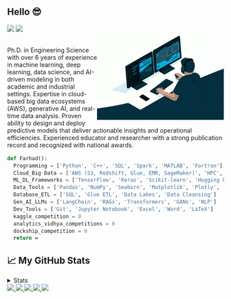 ## Hello 😎 

<img align='right' src="https://github.com/Abhishek20182/Abhishek20182/blob/main/coding.gif" width="295">

<div>
<img src="https://img.shields.io/badge/Name-Farhad%20Abbasi%20Amiri%20Ph.D.-important">
<img src="https://img.shields.io/badge/Title-Data%20Scientist-red">
</div>
</br>

Ph.D. in Engineering Science with over 6 years of experience in machine learning, deep learning, data science, and AI-driven modeling in both academic and industrial settings. Expertise in cloud-based big data ecosystems (AWS), generative AI, and real-time data analysis. Proven ability to design and deploy predictive models that deliver actionable insights and operational efficiencies. Experienced educator and researcher with a strong publication record and recognized with national awards.

```python
def Farhad():
  Programming = ['Python', 'C++', 'SQL', 'Spark', 'MATLAB', 'Fortran']
  Cloud_Big Data = ['AWS (S3, Redshift, Glue, EMR, SageMaker)', 'HPC', 'OpenMP', 'MPI']
  ML_DL_Frameworks = ['TensorFlow', 'Keras', 'Scikit-learn', 'Hugging Face', 'LangChain']
  Data_Tools = ['Pandas', 'NumPy', 'Seaborn', 'Matplotlib', 'Plotly', 'Dash']
  Database_ETL = ['SQL', 'Glue ETL', 'Data Lakes', 'Data Cleansing']
  Gen_AI_LLMs = ['LangChain', 'RAGs', 'Transformers', 'GANs', 'NLP']
  Dev_Tools = ['Git', 'Jupyter Notebook', 'Excel', 'Word', 'LaTeX']
  kaggle_competition = 0
  analytics_vidhya_competitions = 0
  dockship_competition = 0
  return ∞
```


## 📈 My GitHub Stats

<details>
  <summary>Stats</summary>
  <p align="center"> <img src="https://github-readme-stats.vercel.app/api?username=farhadabbasiamiri&show_icons=true&theme=algolia&count_private=true" alt="farhadabbasiamiri" />
  <p align="center"> <img src="https://github-readme-stats.vercel.app/api/top-langs/?username=farhadabbasiamiri&theme=algolia" alt="farhadabbasiamiri" />
  </details>



<div>
<a href="https://github.com/farhadabbasiamiri">
<img src="https://img.shields.io/badge/GitHub-100000?style=for-the-badge&logo=github&logoColor=white">
</a>
<a href="https://share.streamlit.io/user/farhadabbasiamiri">
<img src="https://img.shields.io/badge/Streamlit-100000?style=for-the-badge&logo=github&logoColor=white">
</a>
<a href="https://www.linkedin.com/in/farhad-abbasi-amiri-22934771/">
<img src="https://img.shields.io/badge/LinkedIn-0077B5?style=for-the-badge&logo=linkedin&logoColor=white">
</a>
<a href="https://www.kaggle.com/farhadabbasiamiri">
<img  src="https://img.shields.io/badge/Kaggle-20BEFF?style=for-the-badge&logo=Kaggle&logoColor=white">
</a>
<a href="https://medium.com/@farhadabbasiamiri">
<img src="https://img.shields.io/badge/Medium-12100E?style=for-the-badge&logo=medium&logoColor=white">
</a>
</div>
